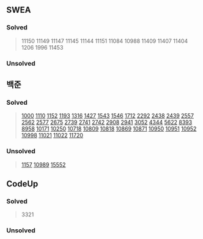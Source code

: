 ## SWEA

### Solved

> 11150 11149 11147 11145 11144 11151 11084 10988 11409 11407 11404 1206 1996 11453

### Unsolved

>





## 백준

### Solved

>[1000](https://www.acmicpc.net/problem/1000) [1110](https://www.acmicpc.net/problem/1110) [1152](https://www.acmicpc.net/problem/1152) [1193](https://www.acmicpc.net/problem/1193) [1316](https://www.acmicpc.net/problem/1316) [1427](https://www.acmicpc.net/problem/1427) [1543](https://www.acmicpc.net/problem/1543) [1546](https://www.acmicpc.net/problem/1546) [1712](https://www.acmicpc.net/problem/1712) [2292](https://www.acmicpc.net/problem/2292) [2438](https://www.acmicpc.net/problem/2438) [2439](https://www.acmicpc.net/problem/2439) [2557](https://www.acmicpc.net/problem/2557) [2562](https://www.acmicpc.net/problem/2562) [2577](https://www.acmicpc.net/problem/2577) [2675](https://www.acmicpc.net/problem/2675) [2739](https://www.acmicpc.net/problem/2739) [2741](https://www.acmicpc.net/problem/2741) [2742](https://www.acmicpc.net/problem/2742) [2908](https://www.acmicpc.net/problem/2908) [2941](https://www.acmicpc.net/problem/2941) [3052](https://www.acmicpc.net/problem/3052) [4344](https://www.acmicpc.net/problem/4344) [5622](https://www.acmicpc.net/problem/5622) [8393](https://www.acmicpc.net/problem/8393) [8958](https://www.acmicpc.net/problem/8958) [10171](https://www.acmicpc.net/problem/10171) [10250](https://www.acmicpc.net/problem/10250) [10718](https://www.acmicpc.net/problem/10718) [10809](https://www.acmicpc.net/problem/10809) [10818](https://www.acmicpc.net/problem/10818) [10869](https://www.acmicpc.net/problem/10869) [10871](https://www.acmicpc.net/problem/10871) [10950](https://www.acmicpc.net/problem/10950) [10951](https://www.acmicpc.net/problem/10951) [10952](https://www.acmicpc.net/problem/10952) [10998](https://www.acmicpc.net/problem/10998) [11021](https://www.acmicpc.net/problem/11021) [11022](https://www.acmicpc.net/problem/11022) [11720](https://www.acmicpc.net/problem/11720)

### Unsolved

> [1157](https://www.acmicpc.net/problem/1157) [10989](https://www.acmicpc.net/problem/10989) [15552](https://www.acmicpc.net/problem/15552)



## CodeUp

### Solved

> 3321

### Unsolved

> 

